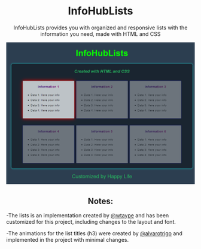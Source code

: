 <h1 align="center">InfoHubLists</h1>
<p align="center">InfoHubLists provides you with organized and responsive lists with the information you need, made with HTML and CSS</p>

<div align="center">
   <img src="/InfoHubLists.png" alt="InfoHubLists">
</div>

<h2 align="center">Notes: </h2>
<p>-The lists is an implementation created by <a href="https://codepen.io/wtaype">@wtaype</a> and has been customized for this project, including changes to the layout and font.</p>
<p>-The animations for the list titles (h3) were created by <a href="https://codepen.io/alvarotrigo">@alvarotrigo</a> and implemented in the project with minimal changes.</p>
